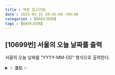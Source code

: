 ```yaml
---
title : 백준 알고리즘 
date : 2025-03-15 20:45:00 +09:00
categories : [BAEKJOON]
tags : [BAEKJOON]
---
```


## [10699번] 서울의 오늘 날짜를 출력
서울의 오늘 날짜를 "YYYY-MM-DD" 형식으로 출력한다.
<details>
  <summary>✨ <strong>코드</strong> ✨</summary>
  <div markdown="1">

```java
import java.time.LocalDate;

public class Main{
  public static void main(String[] args){
    LocalDate now = new LocalDate.now();
    System.out.print(now);
  }
}
```
 </div>
</details>

